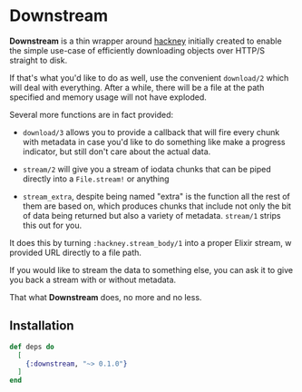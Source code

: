 # Downstream

**Downstream** is a thin wrapper around [hackney] initially created to enable
the simple use-case of efficiently downloading objects over HTTP/S straight to
disk.

If that's what you'd like to do as well, use the convenient `download/2` which
will deal with everything. After a while, there will be a file at the path
specified and memory usage will not have exploded.

Several more functions are in fact provided:

- `download/3` allows you to provide a callback that will fire every chunk with
  metadata in case you'd like to do something like make a progress indicator,
  but still don't care about the actual data.

- `stream/2` will give you a stream of iodata chunks that can be piped directly into a `File.stream!` or anything 

- `stream_extra`, despite being named "extra" is the function all the rest of them are based on, which produces chunks that include not only the bit of data being returned but also a variety of metadata. `stream/1` strips this out for you.

It does this by turning `:hackney.stream_body/1` into a proper Elixir stream, w
provided URL directly to a file path.

If you would like to stream the data to something else, you can ask it to give you
back a stream with or without metadata.

That what **Downstream** does, no more and no less.

## Installation

```elixir
def deps do
  [
    {:downstream, "~> 0.1.0"}
  ]
end
```

[Libgit2]: https://github.com/bcksl/libgit2_ex
[hackney]: https://github.com/benoitc/hackney
